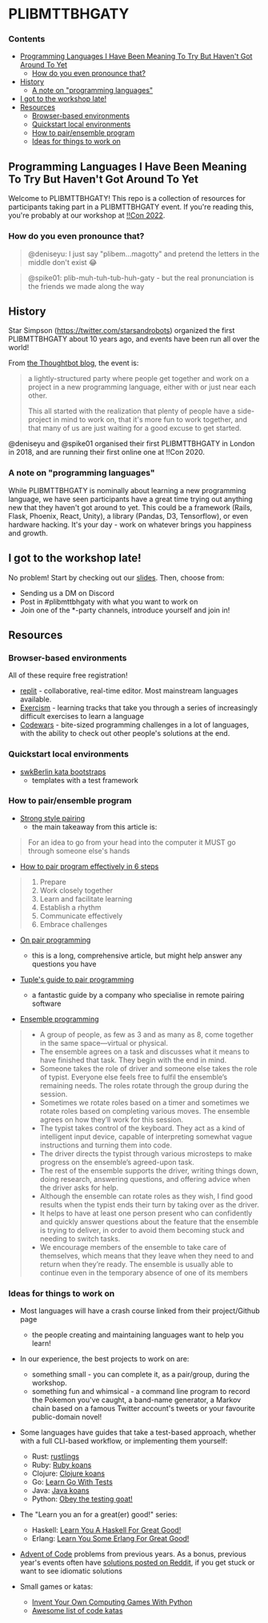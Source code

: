 # PLIBMTTBHGATY

### Contents
  * [Programming Languages I Have Been Meaning To Try But Haven't Got Around To Yet](#programming-languages-i-have-been-meaning-to-try-but-havent-got-around-to-yet)
    + [How do you even pronounce that?](#how-do-you-even-pronounce-that)
  * [History](#history)
    + [A note on "programming languages"](#a-note-on-programming-languages)
  * [I got to the workshop late!](#i-got-to-the-workshop-late)
  * [Resources](#resources)
    + [Browser-based environments](#browser-based-environments)
    + [Quickstart local environments](#quickstart-local-environments)
    + [How to pair/ensemble program](#how-to-pairensemble-program)
    + [Ideas for things to work on](#ideas-for-things-to-work-on)

## Programming Languages I Have Been Meaning To Try But Haven't Got Around To Yet

Welcome to PLIBMTTBHGATY! This repo is a collection of resources for
participants taking part in a PLIBMTTBHGATY event. If you're reading this,
you're probably at our workshop at [!!Con 2022](https://bangbangcon.com).

### How do you even pronounce that?

> @deniseyu: I just say "plibem...magotty" and pretend the letters in the middle don't exist 😂

> @spike01: plib-muh-tuh-tub-huh-gaty - but the real pronunciation is the
> friends we made along the way

## History

Star Simpson (https://twitter.com/starsandrobots) organized the first PLIBMTTBHGATY about 10 years ago, and events have been run all over the world!

From [the Thoughtbot blog](thoughtbot.com/blog/a-new-look-for-plibmttbhgaty), the event is:

> a lightly-structured party where people get together and work on a project in a new programming language, either with or just near each other.
>  
> This all started with the realization that plenty of people have a side-project in mind to work on, that it's more fun to work together, and that many of us are just waiting for a good excuse to get started.

@deniseyu and @spike01 organised their first PLIBMTTBHGATY in London in 2018,
and are running their first online one at !!Con 2020.

### A note on "programming languages"

While PLIBMTTBHGATY is nominally about learning a new programming language, we
have seen participants have a great time trying out anything new that they
haven't got around to yet. This could be a framework (Rails, Flask, Phoenix,
React, Unity), a library (Pandas, D3, Tensorflow), or even hardware hacking.
It's your day - work on whatever brings you happiness and growth.

## I got to the workshop late!

No problem! Start by checking out our [slides](https://docs.google.com/presentation/d/1mcdMro9cSCrqhbuRIFYLLDCLHSb22FCyMYh5H8eb8to/edit#slide=id.p). Then, choose from:
* Sending us a DM on Discord
* Post in #plibmttbhgaty with what you want to work on
* Join one of the \*-party channels, introduce yourself and join in!

## Resources

### Browser-based environments

All of these require free registration!
* [replit](https://replit.com/) - collaborative, real-time editor. Most
  mainstream languages available.
* [Exercism](https://exercism.org/) - learning tracks that take you through
  a series of increasingly difficult exercises to learn a language
* [Codewars](https://www.codewars.com/) - bite-sized programming challenges in
  a lot of languages, with the ability to check out other people's solutions at
  the end.

### Quickstart local environments
* [swkBerlin kata bootstraps](https://github.com/swkBerlin/kata-bootstraps)
  - templates with a test framework

### How to pair/ensemble program
* [Strong style
  pairing](http://llewellynfalco.blogspot.com/2014/06/llewellyns-strong-style-pairing.html)
  - the main takeaway from this article is:
> For an idea to go from your head into the computer it MUST go through someone else's hands

* [How to pair program effectively in
  6 steps](https://gds.blog.gov.uk/2018/02/06/how-to-pair-program-effectively-in-6-steps/)
> 1. Prepare
> 2. Work closely together
> 3. Learn and facilitate learning
> 4. Establish a rhythm
> 5. Communicate effectively
> 6. Embrace challenges

* [On pair programming](https://martinfowler.com/articles/on-pair-programming.html)
  - this is a long, comprehensive article, but might help answer any questions
    you have
* [Tuple's guide to pair programming](https://tuple.app/pair-programming-guide/) 
  - a fantastic guide by a company who specialise in remote pairing software

* [Ensemble programming](https://www.jbrains.ca/sessions/ensemble-programming)
> * A group of people, as few as 3 and as many as 8, come together in the same space—virtual or physical.
> * The ensemble agrees on a task and discusses what it means to have finished that task. They begin with the end in mind.
> * Someone takes the role of driver and someone else takes the role of typist. Everyone else feels free to fulfil the ensemble’s remaining needs. The roles rotate through the group during the session.
> * Sometimes we rotate roles based on a timer and sometimes we rotate roles based on completing various moves. The ensemble agrees on how they’ll work for this session.
> * The typist takes control of the keyboard. They act as a kind of intelligent input device, capable of interpreting somewhat vague instructions and turning them into code.
> * The driver directs the typist through various microsteps to make progress on the ensemble’s agreed-upon task.
> * The rest of the ensemble supports the driver, writing things down, doing research, answering questions, and offering advice when the driver asks for help.
> * Although the ensemble can rotate roles as they wish, I find good results when the typist ends their turn by taking over as the driver.
> * It helps to have at least one person present who can confidently and quickly answer questions about the feature that the ensemble is trying to deliver, in order to avoid them becoming stuck and needing to switch tasks.
> * We encourage members of the ensemble to take care of themselves, which means that they leave when they need to and return when they’re ready. The ensemble is usually able to continue even in the temporary absence of one of its members

### Ideas for things to work on

* Most languages will have a crash course linked from their project/Github page
  - the people creating and maintaining languages want to help you learn!

* In our experience, the best projects to work on are:
    * something small - you can complete it, as a pair/group, during the
      workshop.
    * something fun and whimsical - a command line program to record the
      Pokemon you've caught, a band-name generator, a Markov chain based on
      a famous Twitter account's tweets or your favourite public-domain novel!

* Some languages have guides that take a test-based approach, whether with
  a full CLI-based workflow, or implementing them yourself:
  * Rust: [rustlings](https://github.com/rust-lang/rustlings)
  * Ruby: [Ruby koans](http://rubykoans.com/)
  * Clojure: [Clojure koans](http://clojurekoans.com/)
  * Go: [Learn Go With Tests](https://quii.gitbook.io/learn-go-with-tests/)
  * Java: [Java koans](https://github.com/matyb/java-koans)
  * Python: [Obey the testing
    goat!](https://www.obeythetestinggoat.com/pages/book.html#toc)

* The "Learn you an <X> for a great(er) good!" series:
  * Haskell: [Learn You A Haskell For Great
    Good!](http://learnyouahaskell.com/)
  * Erlang: [Learn You Some Erlang For Great
    Good!](https://learnyousomeerlang.com/)

* [Advent of Code](https://adventofcode.com/2022/events) problems from previous
  years. As a bonus, previous year's events often have [solutions posted on
  Reddit](https://www.reddit.com/r/adventofcode/wiki/solution_megathreads/), if
  you get stuck or want to see idiomatic solutions

* Small games or katas:
  * [Invent Your Own Computing
    Games With Python](https://inventwithpython.com/invent4thed/)
  * [Awesome list of code katas](https://github.com/gamontal/awesome-katas)
